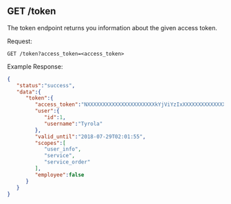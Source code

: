 ## GET /token

The token endpoint returns you information about the given access token.

Request:
```
GET /token?access_token=<access_token>
```

Example Response:
```json
{
   "status":"success",
   "data":{
      "token":{
         "access_token":"NXXXXXXXXXXXXXXXXXXXXXXkYjViYzIxXXXXXXXXXXXXXXXXXwMWNhNjU0ZQ",
         "user":{
            "id":1,
            "username":"Tyrola"
         },
         "valid_until":"2018-07-29T02:01:55",
         "scopes":[
            "user_info",
            "service",
            "service_order"
         ],
         "employee":false
      }
   }
}
```